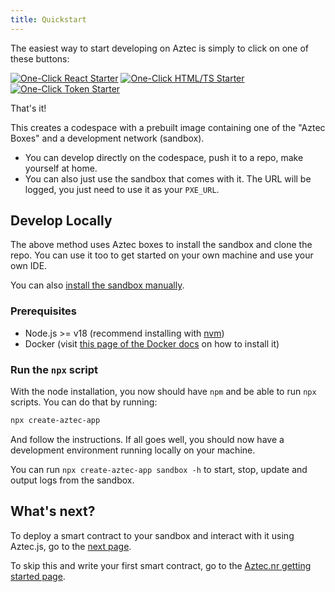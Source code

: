 ```yaml
---
title: Quickstart
---
```


The easiest way to start developing on Aztec is simply to click on one of these buttons:

[![One-Click React Starter](/img/codespaces_badges/react_cta_badge.svg)](https://codespaces.new/AztecProtocol/aztec-packages?devcontainer_path=.devcontainer%2Freact%2Fdevcontainer.json) [![One-Click HTML/TS Starter](/img/codespaces_badges/vanilla_cta_badge.svg)](https://codespaces.new/AztecProtocol/aztec-packages?devcontainer_path=.devcontainer%2Fvanilla%2Fdevcontainer.json) [![One-Click Token Starter](/img/codespaces_badges/token_cta_badge.svg)](https://codespaces.new/AztecProtocol/aztec-packages?devcontainer_path=.devcontainer%2Ftoken%2Fdevcontainer.json)

That's it!

This creates a codespace with a prebuilt image containing one of the "Aztec Boxes" and a development network (sandbox). 
- You can develop directly on the codespace, push it to a repo, make yourself at home.
- You can also just use the sandbox that comes with it. The URL will be logged, you just need to use it as your `PXE_URL`.

## Develop Locally

The above method uses Aztec boxes to install the sandbox and clone the repo. You can use it too to get started on your own machine and use your own IDE.

You can also [install the sandbox manually](/reference/reference/sandbox_reference).

### Prerequisites

- Node.js >= v18 (recommend installing with [nvm](https://github.com/nvm-sh/nvm))
- Docker (visit [this page of the Docker docs](https://docs.docker.com/get-docker/) on how to install it)

### Run the `npx` script

With the node installation, you now should have `npm` and be able to run `npx` scripts. You can do that by running:

```bash
npx create-aztec-app
```

And follow the instructions. If all goes well, you should now have a development environment running locally on your machine.

You can run `npx create-aztec-app sandbox -h` to start, stop, update and output logs from the sandbox. 

## What's next?

To deploy a smart contract to your sandbox and interact with it using Aztec.js, go to the [next page](aztecjs-getting-started.md).

To skip this and write your first smart contract, go to the [Aztec.nr getting started page](aztecnr-getting-started.md).


